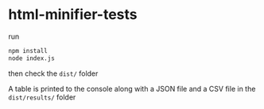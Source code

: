 html-minifier-tests
=============

run
```bash
npm install
node index.js
```
then check the `dist/` folder

A table is printed to the console along with a JSON file and a CSV file in the 
`dist/results/` folder
